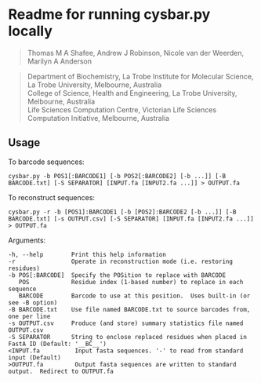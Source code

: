 Readme for running cysbar.py locally
====================================
>Thomas M A Shafee, Andrew J Robinson, Nicole van der Weerden, Marilyn A Anderson

>Department of Biochemistry, La Trobe Institute for Molecular Science, La Trobe University, Melbourne, Australia  
>College of Science, Health and Engineering, La Trobe University, Melbourne, Australia  
>Life Sciences Computation Centre, Victorian Life Sciences Computation Initiative, Melbourne, Australia


Usage
-----
To barcode sequences:
```
cysbar.py -b POS1[:BARCODE1] [-b POS2[:BARCODE2] [-b ...]] [-B BARCODE.txt] [-S SEPARATOR] [INPUT.fa [INPUT2.fa ...]] > OUTPUT.fa
```
To reconstruct sequences:
```
cysbar.py -r -b [POS1]:BARCODE1 [-b [POS2]:BARCODE2 [-b ...]] [-B BARCODE.txt] [-s OUTPUT.csv] [-S SEPARATOR] [INPUT.fa [INPUT2.fa ...]] > OUTPUT.fa
```
Arguments:
```
-h, --help        Print this help information
-r                Operate in reconstruction mode (i.e. restoring residues)
-b POS[:BARCODE]  Specify the POSition to replace with BARCODE
   POS            Residue index (1-based number) to replace in each sequence
   BARCODE        Barcode to use at this position.  Uses built-in (or see -B option)
-B BARCODE.txt    Use file named BARCODE.txt to source barcodes from, one per line
-s OUTPUT.csv     Produce (and store) summary statistics file named OUTPUT.csv
-S SEPARATOR      String to enclose replaced residues when placed in FastA ID (Default: '__BC__')
<INPUT.fa          Input fasta sequences. '-' to read from standard input (Default)
>OUTPUT.fa         Output fasta sequences are written to standard output.  Redirect to OUTPUT.fa
```
